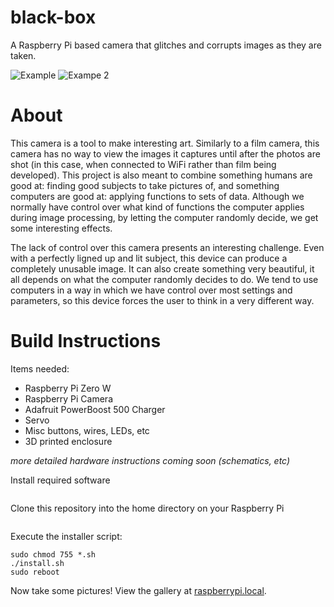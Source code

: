 # black-box

A Raspberry Pi based camera that glitches and corrupts images as they are taken.

![Example](Examples/face.bmp)
![Exampe 2](Examples/grey.bmp)

# About
This camera is a tool to make interesting art. Similarly to a film camera, this camera has no way to view the images it captures until after the photos are shot (in this case, when connected to WiFi rather than film being developed). This project is also meant to combine something humans are good at: finding good subjects to take pictures of, and something computers are good at: applying functions to sets of data. Although we normally have control over what kind of functions the computer applies during image processing, by letting the computer randomly decide, we get some interesting effects.

The lack of control over this camera presents an interesting challenge. Even with a perfectly ligned up and lit subject, this device can produce a completely unusable image. It can also create something very beautiful, it all depends on what the computer randomly decides to do. We tend to use computers in a way in which we have control over most settings and parameters, so this device forces the user to think in a very different way.

# Build Instructions
Items needed:
- Raspberry Pi Zero W
- Raspberry Pi Camera
- Adafruit PowerBoost 500 Charger
- Servo
- Misc buttons, wires, LEDs, etc
- 3D printed enclosure

*more detailed hardware instructions coming soon (schematics, etc)*

Install required software
```sudo apt-get install git python wiring-pi
```

Clone this repository into the home directory on your Raspberry Pi
```git clone https://github.com/afflitto/black-box
```

Execute the installer script:
```cd ~/black-box
sudo chmod 755 *.sh
./install.sh
sudo reboot
```

Now take some pictures! View the gallery at [raspberrypi.local](raspberrypi.local).
